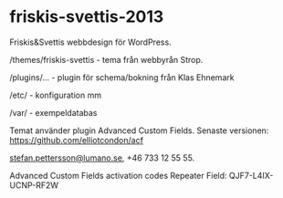 friskis-svettis-2013
====================

Friskis&Svettis webbdesign för WordPress.

/themes/friskis-svettis - tema från webbyrån Strop.

/plugins/... - plugin för schema/bokning från Klas Ehnemark

/etc/ - konfiguration mm

/var/ - exempeldatabas

Temat använder plugin Advanced Custom Fields. Senaste versionen: https://github.com/elliotcondon/acf

stefan.pettersson@lumano.se, +46 733 12 55 55. 

Advanced Custom Fields activation codes
Repeater Field: QJF7-L4IX-UCNP-RF2W
